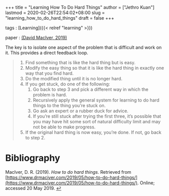 +++
title = "Learning How To Do Hard Things"
author = ["Jethro Kuan"]
lastmod = 2020-02-26T22:54:02+08:00
slug = "learning_how_to_do_hard_things"
draft = false
+++

tags
: [Learning]({{< relref "learning" >}})

paper
: <a id="18a574fb676f30d45e9eade45536c091" href="#maciver_hard_things">(David MacIver, 2019)</a>

The key is to isolate one aspect of the problem that is difficult and
work on it. This provides a direct feedback loop.

> 1.  Find something that is like the hard thing but is easy.
> 2.  Modify the easy thing so that it is like the hard thing in exactly one way that you find hard.
> 3.  Do the modified thing until it is no longer hard.
> 4.  If you get stuck, do one of the following:
>     1.  Go back to step 3 and pick a different way in which the problem is hard.
>     2.  Recursively apply the general system for learning to do hard things to the thing you’re stuck on.
>     3.  Go ask an expert or a rubber duck for advice.
>     4.  If you’re still stuck after trying the first three, it’s possible that you may have hit some sort of natural difficulty limit and may not be able to make progress.
> 5.  If the original hard thing is now easy, you’re done. If not, go back to step 2.

# Bibliography
<a id="maciver_hard_things" target="_blank">MacIver, D. R. (2019). *How to do hard things*. Retrieved from [https://www.drmaciver.com/2019/05/how-to-do-hard-things/](https://www.drmaciver.com/2019/05/how-to-do-hard-things/). Online; accessed 20 May 2019.</a> [↩](#18a574fb676f30d45e9eade45536c091)
